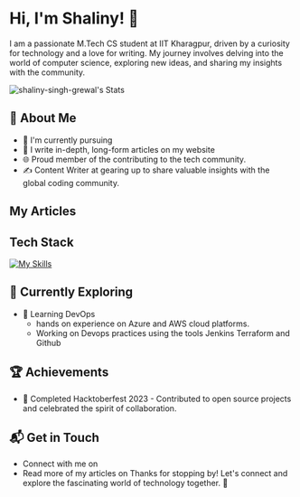 
# Hi, I'm Shaliny! 👋

I am a passionate M.Tech CS student at IIT Kharagpur, driven by a curiosity for technology and a love for writing. My journey involves delving into the world of computer science, exploring new ideas, and sharing my insights with the community.

![shaliny-singh-grewal's Stats](https://github-readme-stats.vercel.app/api?username=shaliny-singh-grewal&theme=vue-dark&show_icons=true&hide_border=true&count_private=true)

## 🚀 About Me

- 🔭 I'm currently pursuing 
- 📝 I write in-depth, long-form articles on my website
- 🌐 Proud member of the contributing to the tech community.
- ✍️ Content Writer at gearing up to share valuable insights with the global coding community.

## My Articles


## Tech Stack
[![My Skills](https://skillicons.dev/icons?i=js,html,css,wasm)](https://skillicons.dev)

## 🌱 Currently Exploring

- 🚀 Learning DevOps 
  -  hands on experience on Azure and AWS cloud platforms. 
  -  Working on Devops practices using the tools Jenkins Terraform and Github

 ## 🏆 Achievements

- 🌟 Completed Hacktoberfest 2023 - Contributed to open source projects and celebrated the spirit of collaboration.


## 📬 Get in Touch

- Connect with me on 
- Read more of my articles on 
Thanks for stopping by! Let's connect and explore the fascinating world of technology together. 🚀



<!--
**shaliny-singh-grewal/shaliny-singh-grewal** is a ✨ _special_ ✨ repository because its `README.md` (this file) appears on your GitHub profile.

Here are some ideas to get you started:

- 🔭 I’m currently working on ...
- 🌱 I’m currently learning ...
- 👯 I’m looking to collaborate on ...
- 🤔 I’m looking for help with ...
- 💬 Ask me about ...
- 📫 How to reach me: ...
- 😄 Pronouns: ...
- ⚡ Fun fact: ...
-->
